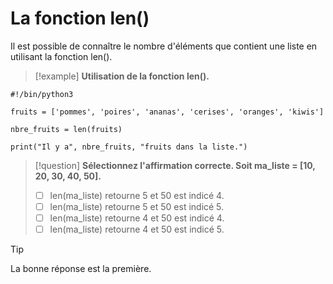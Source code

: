 # La fonction len()

Il est possible de connaître le nombre d'éléments que contient une liste en utilisant la fonction len().

>[!example]
>**Utilisation de la fonction len().**
```
#!/bin/python3

fruits = ['pommes', 'poires', 'ananas', 'cerises', 'oranges', 'kiwis']

nbre_fruits = len(fruits)

print("Il y a", nbre_fruits, "fruits dans la liste.")
```

>[!question]
>**Sélectionnez l'affirmation correcte.
>Soit ma_liste = [10, 20, 30, 40, 50].**
>- [ ] len(ma_liste) retourne 5 et 50 est indicé 4.
>- [ ] len(ma_liste) retourne 5 et 50 est indicé 5.
>- [ ] len(ma_liste) retourne 4 et 50 est indicé 4.
>- [ ] len(ma_liste) retourne 4 et 50 est indicé 5.

>[!tip]
>La bonne réponse est la première.

